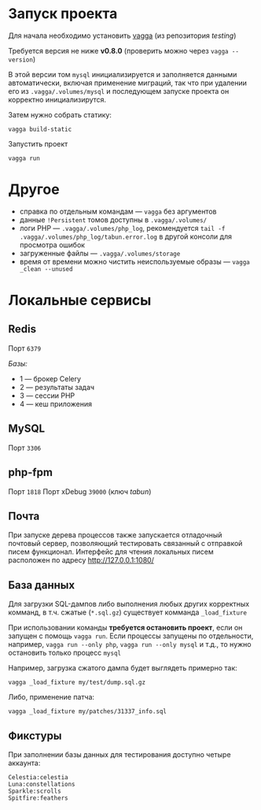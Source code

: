 Запуск проекта
==============

Для начала необходимо установить [vagga](http://vagga.readthedocs.io/en/latest/installation.html#ubuntu) (из репозитория *testing*)

Требуется версия не ниже **v0.8.0** (проверить можно через `vagga --version`)

В этой версии том `mysql` инициализируется и заполняется данными автоматически, включая применение миграций, так что при удалении его из `.vagga/.volumes/mysql` и последующем запуске проекта он корректно инициализирутся.

Затем нужно собрать статику:

    vagga build-static

Запустить проект

    vagga run

Другое
======

* cправка по отдельным командам — `vagga` без аргументов
* данные `!Persistent` томов доступны в `.vagga/.volumes/`
* логи PHP — `.vagga/.volumes/php_log`, рекомендуется `tail -f .vagga/.volumes/php_log/tabun.error.log` в другой консоли для просмотра ошибок
* загруженные файлы — `.vagga/.volumes/storage`
* время от времени можно чистить неиспользуемые образы — `vagga _clean --unused`

Локальные сервисы
=================

Redis
-----
Порт `6379`

*Базы:*

* 1 — брокер Celery
* 2 — результаты задач
* 3 — сессии PHP
* 4 — кеш приложения

MySQL
-----
Порт `3306`

php-fpm
-------
Порт `1818`
Порт xDebug `39000` (ключ *tabun*)

Почта
-----

При запуске дерева процессов также запускается отладочный почтовый сервер, позволяющий тестировать связанный с отправкой писем функционал.
Интерфейс для чтения локальных писем расположен по адресу http://127.0.0.1:1080/

База данных
-----------

Для загрузки SQL-дампов либо выполнения любых других корректных комманд, в т.ч. сжатые (`*.sql.gz`) существует комманда `_load_fixture`

При использовании команды **требуется остановить проект**, если он запущен с помощь `vagga run`. Если процессы запущены по отдельности, например, `vagga run --only php`, `vagga run --only mysql` и т.д., то нужно остановить только процесс `mysql`

Например, загрузка сжатого дампа будет выглядеть примерно так:

    vagga _load_fixture my/test/dump.sql.gz

Либо, применение патча:

    vagga _load_fixture my/patches/31337_info.sql

Фикстуры
--------

При заполнении базы данных для тестирования доступно четыре аккаунта:

    Celestia:celestia
    Luna:constellations
    Sparkle:scrolls
    Spitfire:feathers
